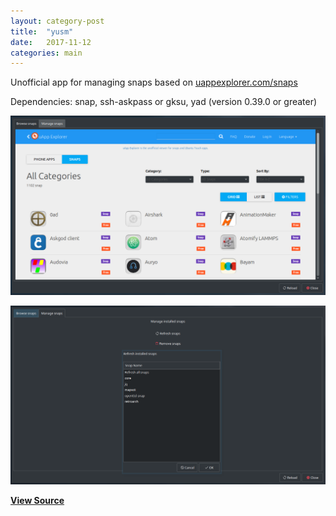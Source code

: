 ```yaml
---
layout: category-post
title:  "yusm"
date:   2017-11-12
categories: main
---
```


Unofficial app for managing snaps based on [uappexplorer.com/snaps](https://uappexplorer.com/snaps)

Dependencies: snap, ssh-askpass or gksu, yad (version 0.39.0 or greater)

![yusm-screenshot](https://raw.githubusercontent.com/simoniz0r/yusm/master//Screenshot.png)

![yusm-screenshot2](https://raw.githubusercontent.com/simoniz0r/yusm/master//Screenshot2.png)


**[View Source](https://github.com/simoniz0r/yusm)**
